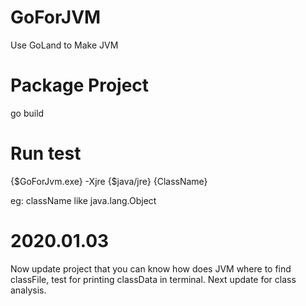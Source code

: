 # GoForJVM
Use GoLand to Make JVM

# Package Project
go build

# Run test
{$GoForJvm.exe} -Xjre {$java/jre} {ClassName}

eg: className like java.lang.Object

# 2020.01.03
Now update project that you can know how does JVM where to find classFile, test for printing classData in terminal.
Next update for class analysis.
